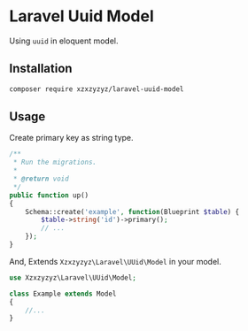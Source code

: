 # Laravel Uuid Model

Using `uuid` in eloquent model.

## Installation

```bash
composer require xzxzyzyz/laravel-uuid-model
```

## Usage

Create primary key as string type.

```php
/**
 * Run the migrations.
 *
 * @return void
 */
public function up()
{
	Schema::create('example', function(Blueprint $table) {
		$table->string('id')->primary();
		// ...
	});
}
```

And, Extends `Xzxzyzyz\Laravel\UUid\Model` in your model.

```php
use Xzxzyzyz\Laravel\UUid\Model;

class Example extends Model
{
	//...
}
```
